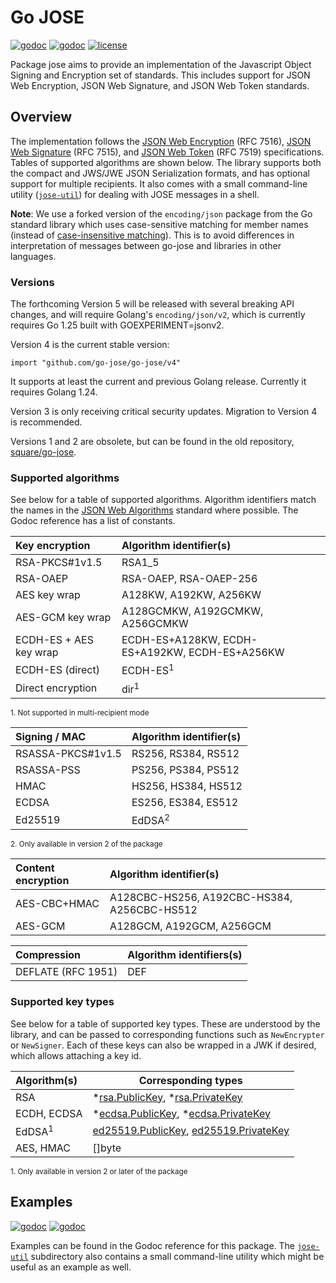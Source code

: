 # Go JOSE

[![godoc](https://pkg.go.dev/badge/github.com/go-jose/go-jose/v4.svg)](https://pkg.go.dev/github.com/go-jose/go-jose/v4)
[![godoc](https://pkg.go.dev/badge/github.com/go-jose/go-jose/v4/jwt.svg)](https://pkg.go.dev/github.com/go-jose/go-jose/v4/jwt)
[![license](https://img.shields.io/badge/license-apache_2.0-blue.svg?style=flat)](https://raw.githubusercontent.com/go-jose/go-jose/master/LICENSE)

Package jose aims to provide an implementation of the Javascript Object Signing
and Encryption set of standards. This includes support for JSON Web Encryption,
JSON Web Signature, and JSON Web Token standards.

## Overview

The implementation follows the
[JSON Web Encryption](https://dx.doi.org/10.17487/RFC7516) (RFC 7516),
[JSON Web Signature](https://dx.doi.org/10.17487/RFC7515) (RFC 7515), and
[JSON Web Token](https://dx.doi.org/10.17487/RFC7519) (RFC 7519) specifications.
Tables of supported algorithms are shown below. The library supports both
the compact and JWS/JWE JSON Serialization formats, and has optional support for
multiple recipients. It also comes with a small command-line utility
([`jose-util`](https://pkg.go.dev/github.com/go-jose/go-jose/jose-util))
for dealing with JOSE messages in a shell.

**Note**: We use a forked version of the `encoding/json` package from the Go
standard library which uses case-sensitive matching for member names (instead
of [case-insensitive matching](https://www.ietf.org/mail-archive/web/json/current/msg03763.html)).
This is to avoid differences in interpretation of messages between go-jose and
libraries in other languages.

### Versions

The forthcoming Version 5 will be released with several breaking API changes,
and will require Golang's `encoding/json/v2`, which is currently requires 
Go 1.25 built with GOEXPERIMENT=jsonv2.

Version 4 is the current stable version:

    import "github.com/go-jose/go-jose/v4"

It supports at least the current and previous Golang release. Currently it
requires Golang 1.24.

Version 3 is only receiving critical security updates. Migration to Version 4 is recommended.

Versions 1 and 2 are obsolete, but can be found in the old repository, [square/go-jose](https://github.com/square/go-jose).

### Supported algorithms

See below for a table of supported algorithms. Algorithm identifiers match
the names in the [JSON Web Algorithms](https://dx.doi.org/10.17487/RFC7518)
standard where possible. The Godoc reference has a list of constants.

| Key encryption         | Algorithm identifier(s)                        |
|:-----------------------|:-----------------------------------------------|
| RSA-PKCS#1v1.5         | RSA1_5                                         |
| RSA-OAEP               | RSA-OAEP, RSA-OAEP-256                         |
| AES key wrap           | A128KW, A192KW, A256KW                         |
| AES-GCM key wrap       | A128GCMKW, A192GCMKW, A256GCMKW                |
| ECDH-ES + AES key wrap | ECDH-ES+A128KW, ECDH-ES+A192KW, ECDH-ES+A256KW |
| ECDH-ES (direct)       | ECDH-ES<sup>1</sup>                            |
| Direct encryption      | dir<sup>1</sup>                                |

<sup>1. Not supported in multi-recipient mode</sup>

| Signing / MAC     | Algorithm identifier(s) |
|:------------------|:------------------------|
| RSASSA-PKCS#1v1.5 | RS256, RS384, RS512     |
| RSASSA-PSS        | PS256, PS384, PS512     |
| HMAC              | HS256, HS384, HS512     |
| ECDSA             | ES256, ES384, ES512     |
| Ed25519           | EdDSA<sup>2</sup>       |

<sup>2. Only available in version 2 of the package</sup>

| Content encryption | Algorithm identifier(s)                     |
|:-------------------|:--------------------------------------------|
| AES-CBC+HMAC       | A128CBC-HS256, A192CBC-HS384, A256CBC-HS512 |
| AES-GCM            | A128GCM, A192GCM, A256GCM                   |

| Compression        | Algorithm identifiers(s) |
|:-------------------|--------------------------|
| DEFLATE (RFC 1951) | DEF                      |

### Supported key types

See below for a table of supported key types. These are understood by the
library, and can be passed to corresponding functions such as `NewEncrypter` or
`NewSigner`. Each of these keys can also be wrapped in a JWK if desired, which
allows attaching a key id.

| Algorithm(s)      | Corresponding types                                                                                                                  |
|:------------------|--------------------------------------------------------------------------------------------------------------------------------------|
| RSA               | *[rsa.PublicKey](https://pkg.go.dev/crypto/rsa/#PublicKey), *[rsa.PrivateKey](https://pkg.go.dev/crypto/rsa/#PrivateKey)             |
| ECDH, ECDSA       | *[ecdsa.PublicKey](https://pkg.go.dev/crypto/ecdsa/#PublicKey), *[ecdsa.PrivateKey](https://pkg.go.dev/crypto/ecdsa/#PrivateKey)     |
| EdDSA<sup>1</sup> | [ed25519.PublicKey](https://pkg.go.dev/crypto/ed25519#PublicKey), [ed25519.PrivateKey](https://pkg.go.dev/crypto/ed25519#PrivateKey) |
| AES, HMAC         | []byte                                                                                                                               |

<sup>1. Only available in version 2 or later of the package</sup>

## Examples

[![godoc](https://pkg.go.dev/badge/github.com/go-jose/go-jose/v4.svg)](https://pkg.go.dev/github.com/go-jose/go-jose/v4)
[![godoc](https://pkg.go.dev/badge/github.com/go-jose/go-jose/v4/jwt.svg)](https://pkg.go.dev/github.com/go-jose/go-jose/v4/jwt)

Examples can be found in the Godoc
reference for this package. The
[`jose-util`](https://github.com/go-jose/go-jose/tree/main/jose-util)
subdirectory also contains a small command-line utility which might be useful
as an example as well.
